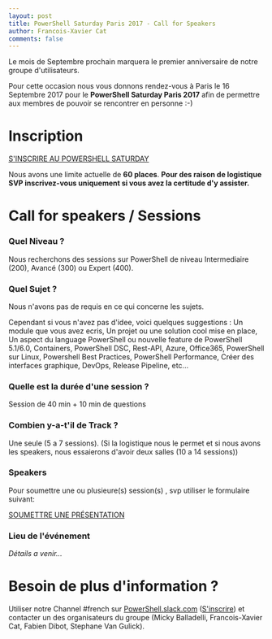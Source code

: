 ```yaml
---
layout: post
title: PowerShell Saturday Paris 2017 - Call for Speakers
author: Francois-Xavier Cat
comments: false
---
```


Le mois de Septembre prochain marquera le premier anniversaire de notre groupe d'utilisateurs.

Pour cette occasion nous vous donnons rendez-vous à Paris le 16 Septembre 2017 pour le **PowerShell Saturday Paris 2017** afin de permettre aux membres de pouvoir se rencontrer en personne :-)


# Inscription

[S'INSCRIRE AU POWERSHELL SATURDAY](https://www.meetup.com/fr-FR/FrenchPSUG/events/239169341/)

Nous avons une limite actuelle de __60 places__. **Pour des raison de logistique SVP inscrivez-vous uniquement si vous avez la certitude d'y assister.**


# Call for speakers / Sessions

### Quel Niveau ?
Nous recherchons des sessions sur PowerShell de niveau Intermediaire (200), Avancé (300) ou Expert (400). 

### Quel Sujet ?
Nous n'avons pas de requis en ce qui concerne les sujets.

Cependant si vous n'avez pas d'idee, voici quelques suggestions : Un module que vous avez ecris, Un projet ou une solution cool mise en place, Un aspect du language PowerShell ou nouvelle feature de PowerShell 5.1/6.0, Containers, PowerShell DSC, Rest-API, Azure, Office365, PowerShell sur Linux, Powershell Best Practices, PowerShell Performance, Créer des interfaces graphique, DevOps, Release Pipeline, etc... 

### Quelle est la durée d'une session ?

Session de 40 min + 10 min de questions

### Combien y-a-t'il de Track ?

Une seule (5 a 7 sessions).
(Si la logistique nous le permet et si nous avons les speakers, nous essaierons d'avoir deux salles (10 a 14 sessions))

### Speakers
Pour soumettre une ou plusieure(s) session(s) , svp utiliser le formulaire suivant:

[SOUMETTRE UNE PRÉSENTATION](https://goo.gl/forms/gZdiYaXisNvldE9Z2)


### Lieu de l'événement

<i>Détails a venir...</i>

# Besoin de plus d'information ?

Utiliser notre Channel #french sur <a href="https://powershell.slack.com/Slack">PowerShell.slack.com</a>  (<a href="http://slack.poshcode.org/">S'inscrire</a>) et contacter un des organisateurs du groupe (Micky Balladelli, Francois-Xavier Cat, Fabien Dibot, Stephane Van Gulick).
